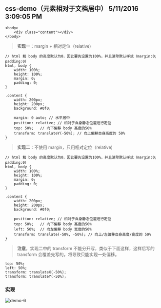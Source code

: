 ## css-demo（元素相对于文档居中） 5/11/2016 3:09:05 PM 

	<body>
		<div class="content"></div>
	</body>

> **实现一**：margin + 相对定位（relative)

	// html 和 body 的高度默认为0，因此要先设置为100%，并且清除默认样式（margin:0; padding:0）
	html, body {
		width: 100%;	
		height: 100%;
		margin: 0;
		padding: 0;
	}

	.content {
		width: 200px;
		height: 200px;
		background: #0f0;
		
		margin: 0 auto;	// 水平居中
		position: relative;	// 相对于自身静态位置进行定位
		top: 50%;	// 向下偏移 body 高度的50%
		transform: translateY(-50%); // 向上偏移自身高度的 50%
	}

> **实现二**：不使用 margin，只用相对定位（relative)

	// html 和 body 的高度默认为0，因此要先设置为100%，并且清除默认样式（margin:0; padding:0）
	html, body {
		width: 100%;	
		height: 100%;
		margin: 0;
		padding: 0;
	}

	.content {
		width: 200px;
		height: 200px;
		background: #0f0;
		
		position: relative;	// 相对于自身静态位置进行定位
		top: 50%;	// 向下偏移 body 高度的50%
		left: 50%;	// 向左偏移 body 宽度的50%
		transform: translate(-50%, -50%); // 向上/左偏移自身高度/宽度的 50%
	}

> **注意**，实现二中的 transform 不能分开写，类似于下面这样，这样后写的 transform 会覆盖先写的，将导致只能实现一处偏移。

	top: 50%;
	left: 50%;
	transform: translateX(-50%);
	transform: translateY(-50%);



### 实现

![demo-6](https://github.com/RukiQ/css-demo/blob/master/img/demo6-new.png?raw=true)